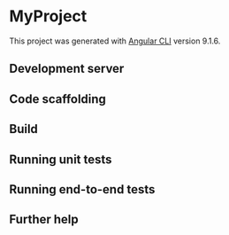 # MyProject

This project was generated with [Angular CLI](https://github.com/angular/angular-cli) version 9.1.6.

## Development server


## Code scaffolding


## Build


## Running unit tests


## Running end-to-end tests



## Further help
